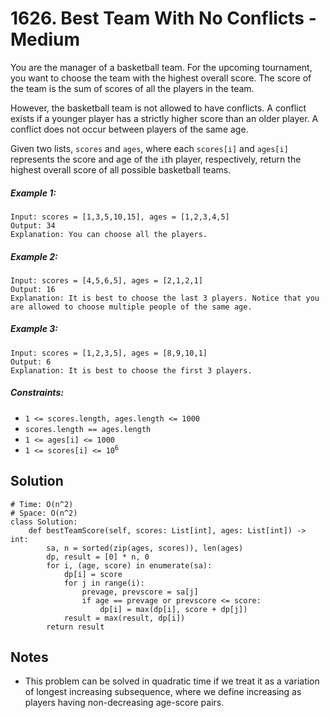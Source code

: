 # 1626. Best Team With No Conflicts - Medium

You are the manager of a basketball team. For the upcoming tournament, you want to choose the team with the highest overall score. The score of the team is the sum of scores of all the players in the team.

However, the basketball team is not allowed to have conflicts. A conflict exists if a younger player has a strictly higher score than an older player. A conflict does not occur between players of the same age.

Given two lists, `scores` and `ages`, where each `scores[i]` and `ages[i]` represents the score and age of the `i`th player, respectively, return the highest overall score of all possible basketball teams.

##### Example 1:

```
Input: scores = [1,3,5,10,15], ages = [1,2,3,4,5]
Output: 34
Explanation: You can choose all the players.
```

##### Example 2:

```
Input: scores = [4,5,6,5], ages = [2,1,2,1]
Output: 16
Explanation: It is best to choose the last 3 players. Notice that you are allowed to choose multiple people of the same age.
```

##### Example 3:

```
Input: scores = [1,2,3,5], ages = [8,9,10,1]
Output: 6
Explanation: It is best to choose the first 3 players. 
```

##### Constraints:

- `1 <= scores.length, ages.length <= 1000`
- `scores.length == ages.length`
- `1 <= ages[i] <= 1000`
- <code>1 <= scores[i] <= 10<sup>6</sup></code>

## Solution

```
# Time: O(n^2)
# Space: O(n^2)
class Solution:
    def bestTeamScore(self, scores: List[int], ages: List[int]) -> int:
        sa, n = sorted(zip(ages, scores)), len(ages)
        dp, result = [0] * n, 0
        for i, (age, score) in enumerate(sa):
            dp[i] = score
            for j in range(i):
                prevage, prevscore = sa[j]
                if age == prevage or prevscore <= score:
                    dp[i] = max(dp[i], score + dp[j])
            result = max(result, dp[i])
        return result
```

## Notes
- This problem can be solved in quadratic time if we treat it as a variation of longest increasing subsequence, where we define increasing as players having non-decreasing age-score pairs.